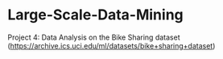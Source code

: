 # Large-Scale-Data-Mining

Project 4: Data Analysis on the Bike Sharing dataset (https://archive.ics.uci.edu/ml/datasets/bike+sharing+dataset)
